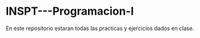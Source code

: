 # INSPT---Programacion-I

En este repositorio estaran todas las practicas y ejercicios dados en clase.
